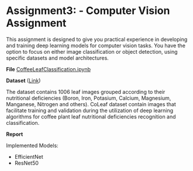 # Assignment3: - Computer Vision Assignment

This assignment is designed to give you practical experience in developing and training deep
learning models for computer vision tasks. You have the option to focus on either image
classification or object detection, using specific datasets and model architectures.

**File**
[CoffeeLeafClassification.ipynb](LeafClassification.ipynb)

**Dataset**
([Link](https://data.mendeley.com/datasets/brfgw46wzb/1))

The dataset contains 1006 leaf images grouped according to their nutritional deficiencies (Boron, Iron, Potasium, Calcium, Magnesium, Manganese, Nitrogen and others). CoLeaf dataset contain images that facilitate training and validation during the utilization of deep learning algorithms for coffee plant leaf nutritional deficiencies recognition and classification.

**Report**

Implemented Models:
- EfficientNet
- ResNet50


